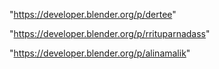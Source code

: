 "https://developer.blender.org/p/dertee"

"https://developer.blender.org/p/rrituparnadass"

"https://developer.blender.org/p/alinamalik"

 
